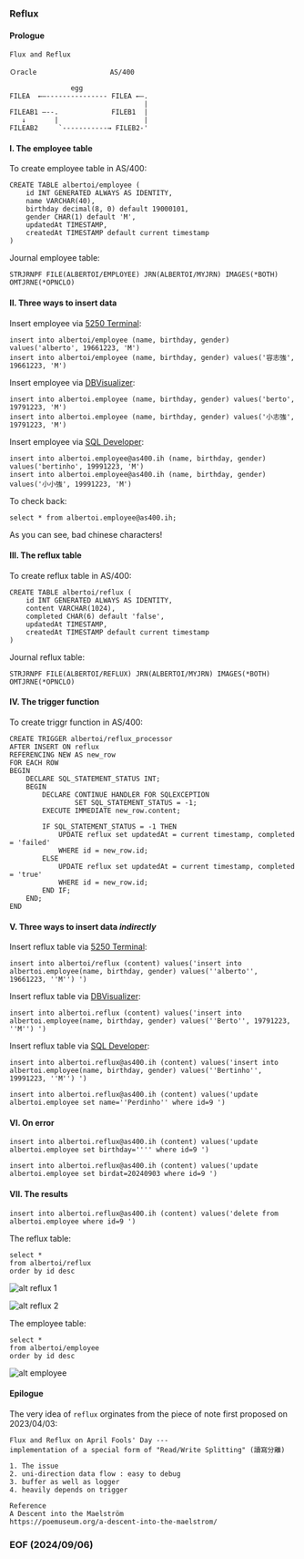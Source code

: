 ### Reflux 


#### Prologue 
```
Flux and Reflux

Ｏracle				    AS/400

               egg 
FILEA  ←—--------------- FILEA ←–.
					             |
FILEAB1 —--.		     FILEB1  |
   ↓	   |		     	     |
FILEAB2     `-----------→ FILEB2-'
```


#### I. The employee table 
To create employee table in AS/400: 
```
CREATE TABLE albertoi/employee (
    id INT GENERATED ALWAYS AS IDENTITY,
    name VARCHAR(40),
    birthday decimal(8, 0) default 19000101,
    gender CHAR(1) default 'M', 
    updatedAt TIMESTAMP, 
    createdAt TIMESTAMP default current timestamp
)
```

Journal employee table: 
```
STRJRNPF FILE(ALBERTOI/EMPLOYEE) JRN(ALBERTOI/MYJRN) IMAGES(*BOTH) OMTJRNE(*OPNCLO)
```


#### II. Three ways to insert data  
Insert employee via [5250 Terminal](https://en.wikipedia.org/wiki/IBM_5250): 
```
insert into albertoi/employee (name, birthday, gender) values('alberto', 19661223, 'M')
insert into albertoi/employee (name, birthday, gender) values('容志強', 19661223, 'M')
```

Insert employee via [DBVisualizer](https://www.dbvis.com/): 
```
insert into albertoi.employee (name, birthday, gender) values('berto', 19791223, 'M')
insert into albertoi.employee (name, birthday, gender) values('小志強', 19791223, 'M')
```

Insert employee via [SQL Developer](https://www.oracle.com/database/sqldeveloper/): 
```
insert into albertoi.employee@as400.ih (name, birthday, gender) values('bertinho', 19991223, 'M')
insert into albertoi.employee@as400.ih (name, birthday, gender) values('小小強', 19991223, 'M')
```

To check back: 
```
select * from albertoi.employee@as400.ih; 
```

As you can see, bad chinese characters! 


#### III. The reflux table
To create reflux table in AS/400: 
```
CREATE TABLE albertoi/reflux (
    id INT GENERATED ALWAYS AS IDENTITY,
    content VARCHAR(1024),
    completed CHAR(6) default 'false',     
    updatedAt TIMESTAMP, 
    createdAt TIMESTAMP default current timestamp
)
```

Journal reflux table: 
```
STRJRNPF FILE(ALBERTOI/REFLUX) JRN(ALBERTOI/MYJRN) IMAGES(*BOTH) OMTJRNE(*OPNCLO)
```


#### IV. The trigger function 
To create triggr function in AS/400:
```
CREATE TRIGGER albertoi/reflux_processor
AFTER INSERT ON reflux
REFERENCING NEW AS new_row
FOR EACH ROW
BEGIN
    DECLARE SQL_STATEMENT_STATUS INT;
    BEGIN
        DECLARE CONTINUE HANDLER FOR SQLEXCEPTION
                SET SQL_STATEMENT_STATUS = -1;
        EXECUTE IMMEDIATE new_row.content; 

        IF SQL_STATEMENT_STATUS = -1 THEN
            UPDATE reflux set updatedAt = current timestamp, completed = 'failed' 
            WHERE id = new_row.id;
        ELSE
            UPDATE reflux set updatedAt = current timestamp, completed = 'true' 
            WHERE id = new_row.id;
        END IF;
    END;
END
```


#### V. Three ways to insert data *indirectly*
Insert reflux table via [5250 Terminal](https://en.wikipedia.org/wiki/IBM_5250): 
```
insert into albertoi/reflux (content) values('insert into albertoi.employee(name, birthday, gender) values(''alberto'', 19661223, ''M'') ')
```

Insert reflux table via [DBVisualizer](https://www.dbvis.com/): 
```
insert into albertoi.reflux (content) values('insert into albertoi.employee(name, birthday, gender) values(''Berto'', 19791223, ''M'') ')
```

Insert reflux table via [SQL Developer](https://www.oracle.com/database/sqldeveloper/): 
```
insert into albertoi.reflux@as400.ih (content) values('insert into albertoi.employee(name, birthday, gender) values(''Bertinho'', 19991223, ''M'') ')

insert into albertoi.reflux@as400.ih (content) values('update albertoi.employee set name=''Perdinho'' where id=9 ')
```


#### VI. On error
```
insert into albertoi.reflux@as400.ih (content) values('update albertoi.employee set birthday='''' where id=9 ')

insert into albertoi.reflux@as400.ih (content) values('update albertoi.employee set birdat=20240903 where id=9 ')
```


#### VII. The results 
```
insert into albertoi.reflux@as400.ih (content) values('delete from albertoi.employee where id=9 ')
```

The reflux table: 
```
select *              
from albertoi/reflux  
order by id desc      
```

![alt reflux 1](img/reflux-1.JPG)

![alt reflux 2](img/reflux-2.JPG)

The employee table:
```
select *                
from albertoi/employee  
order by id desc        
```
![alt employee](img/employee.JPG)


#### Epilogue 
The very idea of `reflux` orginates from the piece of note first proposed on 2023/04/03: 
```
Flux and Reflux on April Fools' Day --- 
implementation of a special form of "Read/Write Splitting" (讀寫分離)

1. The issue 
2. uni-direction data flow : easy to debug 
3. buffer as well as logger 
4. heavily depends on trigger 

Reference
A Descent into the Maelström
https://poemuseum.org/a-descent-into-the-maelstrom/
```


### EOF (2024/09/06)
